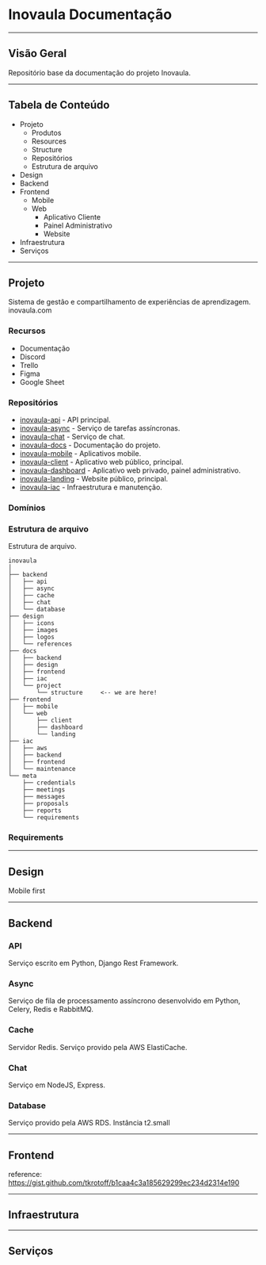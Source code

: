 # Inovaula Documentação

---
## Visão Geral
Repositório base da documentação do projeto Inovaula.

---
## Tabela de Conteúdo

- Projeto
  - Produtos
  - Resources
  - Structure
  - Repositórios
  - Estrutura de arquivo
- Design
- Backend
- Frontend
  - Mobile
  - Web
    - Aplicativo Cliente
    - Painel Administrativo
    - Website    
- Infraestrutura
- Serviços

---
## Projeto

Sistema de gestão e compartilhamento de experiências de aprendizagem.
inovaula.com

### Recursos

- Documentação
- Discord
- Trello
- Figma
- Google Sheet

### Repositórios

- [inovaula-api](https://github.com/Inovaula/inovaula-api) - API principal.
- [inovaula-async](https://github.com/Inovaula/inovaula-async) - Serviço de tarefas assíncronas.
- [inovaula-chat](https://github.com/Inovaula/inovaula-chat) - Serviço de chat.
- [inovaula-docs](https://github.com/Inovaula/inovaula-docs) - Documentação do projeto.
- [inovaula-mobile](https://github.com/Inovaula/inovaula-mobile) - Aplicativos mobile.
- [inovaula-client](https://github.com/Inovaula/inovaula-client) - Aplicativo web público, principal.
- [inovaula-dashboard](https://github.com/Inovaula/inovaula-dashboard) - Aplicativo web privado, painel administrativo.
- [inovaula-landing](https://github.com/Inovaula/inovaula-landing) - Website público, principal.
- [inovaula-iac](https://github.com/Inovaula/inovaula-iac) - Infraestrutura e manutenção.

### Domínios

### Estrutura de arquivo

Estrutura de arquivo.

```
inovaula
│
├── backend
│   ├── api
│   ├── async
│   ├── cache
│   ├── chat
│   └── database
├── design
│   ├── icons
│   ├── images
│   ├── logos
│   └── references
├── docs
│   ├── backend
│   ├── design
│   ├── frontend
│   ├── iac
│   └── project
│       └── structure     <-- we are here!
├── frontend
│   ├── mobile
│   └── web
│       ├── client
│       ├── dashboard
│       └── landing
├── iac
│   ├── aws
│   ├── backend
│   ├── frontend
│   └── maintenance
└── meta
    ├── credentials
    ├── meetings
    ├── messages
    ├── proposals
    ├── reports
    └── requirements
```

### Requirements



---
## Design

Mobile first

---
## Backend

### API

Serviço escrito em Python, Django Rest Framework.

### Async

Serviço de fila de processamento assíncrono desenvolvido em Python, Celery, Redis e RabbitMQ.

### Cache

Servidor Redis.
Serviço provido pela AWS ElastiCache.

### Chat

Serviço em NodeJS, Express.

### Database

Serviço provido pela AWS RDS.
Instância t2.small

---
## Frontend

reference: https://gist.github.com/tkrotoff/b1caa4c3a185629299ec234d2314e190

---
## Infraestrutura

---
## Serviços
